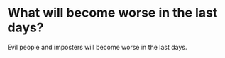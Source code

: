# What will become worse in the last days?

Evil people and imposters will become worse in the last days.
